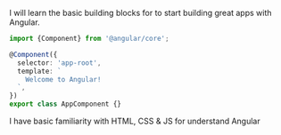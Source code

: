 I will learn the basic building blocks for to start building great apps with Angular.

```typescript
import {Component} from '@angular/core';

@Component({
  selector: 'app-root',
  template: `
    Welcome to Angular!
  `,
})
export class AppComponent {}

```

I have basic familiarity with HTML, CSS & JS for understand Angular